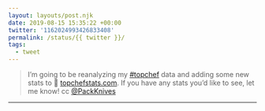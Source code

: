 ```yaml
---
layout: layouts/post.njk
date: 2019-08-15 15:35:22 +00:00
twitter: '1162024993426833408'
permalink: /status/{{ twitter }}/
tags: 
  - tweet
---
```


> I’m going to be reanalyzing my [#topchef](https://twitter.com/hashtag/topchef) data and adding some new stats to 🔪 [topchefstats.com](https://topchefstats.com). If you have any stats you’d like to see, let me know! cc [@PackKnives](https://twitter.com/PackKnives)

---
